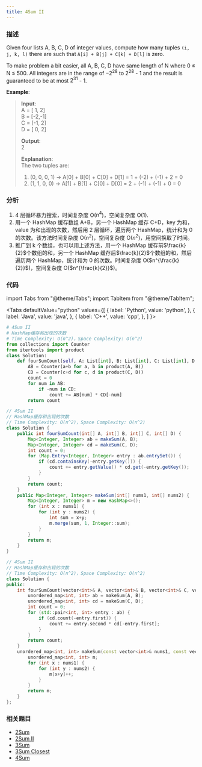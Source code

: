 ```yaml
---
title: 4Sum II
---
```


### 描述

Given four lists A, B, C, D of integer values, compute how many tuples `(i, j, k, l)` there are such that `A[i] + B[j] + C[k] + D[l]` is zero.

To make problem a bit easier, all A, B, C, D have same length of N where 0 ≤ N ≤ 500. All integers are in the range of $-2^{28}$ to $2^{28}$ - 1 and the result is guaranteed to be at most $2^{31}$ - 1.

**Example**:

> **Input**:  
> A = [ 1, 2]  
> B = [-2,-1]  
> C = [-1, 2]  
> D = [ 0, 2]
>
> **Output**:  
> 2
>
> **Explanation**:  
> The two tuples are:
>
> 1. (0, 0, 0, 1) -> A[0] + B[0] + C[0] + D[1] = 1 + (-2) + (-1) + 2 = 0
> 2. (1, 1, 0, 0) -> A[1] + B[1] + C[0] + D[0] = 2 + (-1) + (-1) + 0 = 0

### 分析

1. 4 层循环暴力搜索，时间复杂度 O($n^4$)，空间复杂度 O(1).
2. 用一个 HashMap 缓存数组 A+B，另一个 HashMap 缓存 C+D，key 为和，value 为和出现的次数，然后用 2 层循环，遍历两个 HashMap，统计和为 0 的次数。该方法时间复杂度 O($n^2$)，空间复杂度 O($n^2$)，用空间换取了时间。
3. 推广到 k 个数组，也可以用上述方法，用一个 HashMap 缓存前$\frac{k}{2}$个数组的和，另一个 HashMap 缓存后$\frac{k}{2}$个数组的和，然后遍历两个 HashMap，统计和为 0 的次数。时间复杂度 O($n^{\frac{k}{2}}$)，空间复杂度 O($n^{\frac{k}{2}}$)。

### 代码

import Tabs from "@theme/Tabs";
import TabItem from "@theme/TabItem";

<Tabs
defaultValue="python"
values={[
{ label: 'Python', value: 'python', },
{ label: 'Java', value: 'java', },
{ label: 'C++', value: 'cpp', },
]
}>
<TabItem value="python">

```python
# 4Sum II
# HashMap缓存和出现的次数
# Time Complexity: O(n^2)，Space Complexity: O(n^2)
from collections import Counter
from itertools import product
class Solution:
    def fourSumCount(self, A: List[int], B: List[int], C: List[int], D: List[int]) -> int:
        AB = Counter(a+b for a, b in product(A, B))
        CD = Counter(c+d for c, d in product(C, D))
        count = 0
        for num in AB:
            if -num in CD:
                count += AB[num] * CD[-num]
        return count
```

</TabItem>
<TabItem value="java">

```java
// 4Sum II
// HashMap缓存和出现的次数
// Time Complexity: O(n^2)，Space Complexity: O(n^2)
class Solution {
    public int fourSumCount(int[] A, int[] B, int[] C, int[] D) {
        Map<Integer, Integer> ab = makeSum(A, B);
        Map<Integer, Integer> cd = makeSum(C, D);
        int count = 0;
        for (Map.Entry<Integer, Integer> entry : ab.entrySet()) {
            if (cd.containsKey(-entry.getKey())) {
                count += entry.getValue() * cd.get(-entry.getKey());
            }
        }
        return count;
    }
    public Map<Integer, Integer> makeSum(int[] nums1, int[] nums2) {
        Map<Integer, Integer> m = new HashMap<>();
        for (int x : nums1) {
            for (int y : nums2) {
                int sum = x+y;
                m.merge(sum, 1, Integer::sum);
            }
        }
        return m;
    }
}
```

</TabItem>
<TabItem value="cpp">

```cpp
// 4Sum II
// HashMap缓存和出现的次数
// Time Complexity: O(n^2)，Space Complexity: O(n^2)
class Solution {
public:
    int fourSumCount(vector<int>& A, vector<int>& B, vector<int>& C, vector<int>& D) {
        unordered_map<int, int> ab = makeSum(A, B);
        unordered_map<int, int> cd = makeSum(C, D);
        int count = 0;
        for (std::pair<int, int> entry : ab) {
            if (cd.count(-entry.first)) {
                count += entry.second * cd[-entry.first];
            }
        }
        return count;
    }
    unordered_map<int, int> makeSum(const vector<int>& nums1, const vector<int>& nums2) {
        unordered_map<int, int> m;
        for (int x : nums1) {
            for (int y : nums2) {
                m[x+y]++;
            }
        }
        return m;
    }
};
```

</TabItem>
</Tabs>

### 相关题目

- [2Sum](2sum.md)
- [2Sum II](../dual-pointers/2sum-ii.md)
- [3Sum](../dual-pointers/3sum.md)
- [3Sum Closest](../dual-pointers/3sum-closest.md)
- [4Sum](../dual-pointers/4sum.md)
